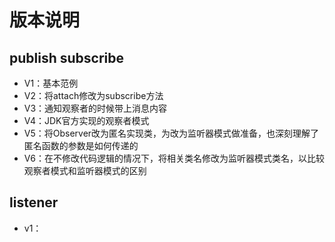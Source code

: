 # 版本说明

## publish subscribe
* V1：基本范例
* V2：将attach修改为subscribe方法
* V3：通知观察者的时候带上消息内容
* V4：JDK官方实现的观察者模式
* V5：将Observer改为匿名实现类，为改为监听器模式做准备，也深刻理解了匿名函数的参数是如何传递的
* V6：在不修改代码逻辑的情况下，将相关类名修改为监听器模式类名，以比较观察者模式和监听器模式的区别

## listener
* v1：
